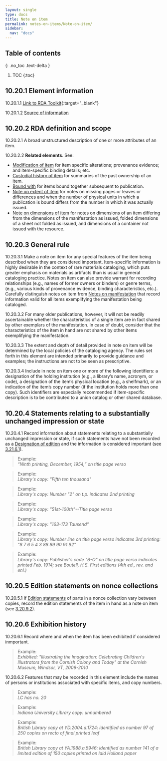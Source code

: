 ```yaml
---
layout: single
type: docs
title: Note on item
permalink: notes-on-items/Note-on-item/
sidebar:
  nav: "docs"
---
```


## Table of contents
{: .no_toc .text-delta }

1. TOC
{:toc}

## 10.20.1 Element information

<a name="10.20.1.1">10.20.1.1</a> [Link to RDA Toolkit](https://docs.google.com/document/d/1JSf-40uCef9J2DL9e39146yMejO84KI92EpSADEgnYY/edit){:target="_blank"}

<a name="10.20.1.2">10.20.1.2</a> [Source of information](/DCRMR/notes-on-items/)

## 10.20.2 RDA definition and scope

<a name="10.20.2.1">10.20.2.1</a> A broad unstructured description of one or more attributes of an item.

<a name="10.20.2.2">10.20.2.2</a> **Related elements**. See:

+ [Modification of item](/DCRMR/notes-on-items/Modification-of-item/) for item specific alterations; provenance evidence; and item-specific binding details; etc.
+ [Custodial history of item](/DCRMR/notes-on-items/Custodial-history-of-item/) for summaries of the past ownership of an item.
+ [Bound with](/DCRMR/notes-on-items/Bound-with/) for items bound together subsequent to publication.
+ [Note on extent of item](/DCRMR/notes-on-items/Note-on-extent-of-item/) for notes on missing pages or leaves or differences and when the number of physical units in which a publication is bound differs from the number in which it was actually issued.
+ [Note on dimensions of item](/DCRMR/notes-on-items/Note-on-dimensions-of-item/) for notes on dimensions of an item differing from the dimensions of the manifestation as issued, folded dimensions of a sheet not folded as issued, and dimensions of a container not issued with the resource.

## 10.20.3 General rule

<a name="10.20.3.1">10.20.3.1</a> Make a note on item for any special features of the item being described when they are considered important. Item-specific information is highly desirable in the context of rare materials cataloging, which puts greater emphasis on materials as artifacts than is usual in general cataloging practice. Notes on item can also provide warrant for recording relationships (e.g., names of former owners or binders) or genre terms, (e.g., various kinds of provenance evidence, binding characteristics, etc.). Carefully distinguish notes on item from [Notes on manifestation](/DCRMR/other-notes/Note-on-manifestation/) that record information valid for all items exemplifying the manifestation being cataloged.

<a name="10.20.3.2">10.20.3.2</a> For many older publications, however, it will not be readily ascertainable whether the characteristics of a single item are in fact shared by other exemplars of the manifestation. In case of doubt, consider that the characteristics of the item in hand are not shared by other items exemplifying the manifestation.

<a name="10.20.3.3">10.20.3.3</a> The extent and depth of detail provided in note on item will be determined by the local policies of the cataloging agency. The rules set forth in this element are intended primarily to provide guidance and examples; the instructions are not to be seen as prescriptive.

<a name="10.20.3.4">10.20.3.4</a> Include in note on item one or more of the following identifiers: a designation of the holding institution (e.g., a library’s name, acronym, or code), a designation of the item’s physical location (e.g., a shelfmark), or an indication of the item’s copy number (if the institution holds more than one copy). Such identifiers are especially recommended if item-specific description is to be contributed to a union catalog or other shared database.

## 10.20.4 Statements relating to a substantially unchanged impression or state

<a name="10.20.4.1">10.20.4.1</a> Record information about statements relating to a substantially unchanged impression or state, if such statements have not been recorded as a [Designation of edition](/DCRMR/edition/Designation-of-edition/) and the information is considered important (see [3.21.6.1](/DCRMR/edition/Designation-of-edition/#3.21.6.1)).

>Example:  
><CITE>“Ninth printing, December, 1954,” on title page verso</CITE>

>Example:  
><CITE>Library's copy: "Fifth ten thousand"</CITE>

>Example:  
><CITE>Library's copy: Number "2" on t.p. indicates 2nd printing</CITE>

>Example:  
><CITE>Library's copy: "51st-100th"--Title page verso</CITE>

>Example:  
><CITE>Library's copy: "163-173 Tausend"</CITE>

>Example:  
><CITE>Library's copy: Number line on title page verso indicates 3rd printing: "8 7 6 5 4 3 88 89 90 91 92"</CITE>

>Example:  
><CITE>Library's copy: Publisher's code "B-O" on title page verso indicates printed Feb. 1914; see Boutell, H.S. First editions (4th ed., rev. and enl.)</CITE>

## 10.20.5 Edition statements on nonce collections

<a name="10.20.5.1">10.20.5.1</a> If [Edition statements](https://rbms-bsc.github.io/DCRMR/edition/Edition-statement/) of parts in a nonce collection vary between copies, record the edition statements of the item in hand as a note on item (see [3.20.9.2](/DCRMR/edition/Edition-statement/#3.20.9.2)).

## 10.20.6 Exhibition history

<a name="10.20.6.1">10.20.6.1</a> Record where and when the item has been exhibited if considered inmportant.

>Example:  
><CITE>Exhibited: "Illustrating the Imagination: Celebrating Children's Illustrators from the Cornish Colony and Today" at the Cornish Museum, Windsor, VT, 2009-2010</CITE>

<a name="10.20.6.2">10.20.6.2</a> Features that may be recorded in this element include the names of persons or institutions associated with specific items, and copy numbers.

>Example:  
><CITE>LC has no. 20</CITE>

>Example:  
><CITE>Indiana University Library copy: unnumbered</CITE>

>Example:  
><CITE>British Library copy at YD.2004.a.1724: identified as number 97 of 250 copies on recto of final printed leaf</CITE>

>Example:  
><CITE>British Library copy at YA.1988.a.5946: identified as number 141 of a limited edition of 150 copies printed on laid Holland paper</CITE>